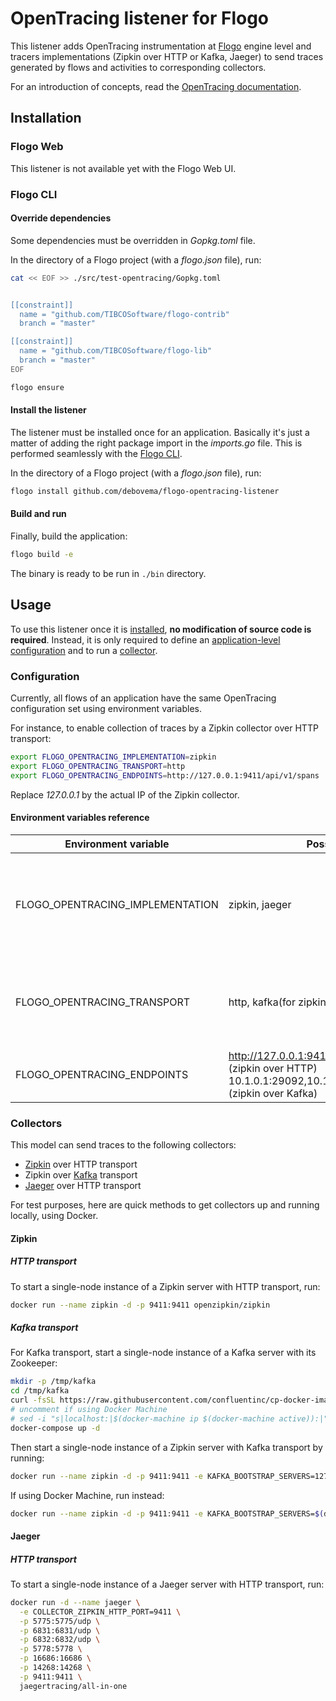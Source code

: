 # OpenTracing listener for Flogo

This listener adds OpenTracing instrumentation at [Flogo](https://github.com/TIBCOSoftware/flogo) engine level and tracers implementations (Zipkin over HTTP or Kafka, Jaeger) to send traces generated by flows and activities to corresponding collectors.

For an introduction of concepts, read the [OpenTracing documentation](http://opentracing.io/documentation/). 

## Installation

### Flogo Web

This listener is not available yet with the Flogo Web UI.

### Flogo CLI

#### Override dependencies

Some dependencies must be overridden in *Gopkg.toml* file. 

In the directory of a Flogo project (with a *flogo.json* file), run:

```bash
cat << EOF >> ./src/test-opentracing/Gopkg.toml


[[constraint]]
  name = "github.com/TIBCOSoftware/flogo-contrib"
  branch = "master"

[[constraint]]
  name = "github.com/TIBCOSoftware/flogo-lib"
  branch = "master"
EOF

flogo ensure
```

#### Install the listener

The listener must be installed once for an application. Basically it's just a matter of adding the right package import in the *imports.go* file. This is performed seamlessly with the [Flogo CLI](https://github.com/TIBCOSoftware/flogo-cli).

In the directory of a Flogo project (with a *flogo.json* file), run:

```bash
flogo install github.com/debovema/flogo-opentracing-listener
```

#### Build and run

Finally, build the application:
```bash
flogo build -e
```

The binary is ready to be run in ```./bin``` directory.

## Usage

To use this listener once it is [installed](#installation), **no modification of source code is required**.
Instead, it is only required to define an [application-level configuration](#configuration) and to run a [collector](#collectors).

### Configuration

Currently, all flows of an application have the same OpenTracing configuration set using environment variables.

For instance, to enable collection of traces by a Zipkin collector over HTTP transport:
```bash
export FLOGO_OPENTRACING_IMPLEMENTATION=zipkin
export FLOGO_OPENTRACING_TRANSPORT=http
export FLOGO_OPENTRACING_ENDPOINTS=http://127.0.0.1:9411/api/v1/spans
```

Replace *127.0.0.1* by the actual IP of the Zipkin collector.

#### Environment variables reference

| Environment variable             | Possible values                                                                                                        | Description                                                                                                                                         |
|----------------------------------|------------------------------------------------------------------------------------------------------------------------|-----------------------------------------------------------------------------------------------------------------------------------------------------|
| FLOGO_OPENTRACING_IMPLEMENTATION | zipkin, jaeger                                                                                                         | Choose which implementation of OpenTracing tracer to use.<br />Zipkin and Jaeger are available                                                      |
| FLOGO_OPENTRACING_TRANSPORT      | http, kafka(for zipkin only)                                                                                           | *http* is supported by both Zipkin and Jaeger<br />*kafka* is only supported by Zipkin                                                              |
| FLOGO_OPENTRACING_ENDPOINTS      | http://127.0.0.1:9411/api/v1/spans<br />(zipkin over HTTP)<br /> 10.1.0.1:29092,10.1.0.2:29092,10.1.0.3:29092<br />(zipkin over Kafka) | A comma-separated list of endpoints                                                                                                                 |

### Collectors

This model can send traces to the following collectors:
* [Zipkin](https://zipkin.io/) over HTTP transport
* Zipkin over [Kafka](https://kafka.apache.org/) transport
* [Jaeger](https://www.jaegertracing.io/) over HTTP transport

For test purposes, here are quick methods to get collectors up and running locally, using Docker. 

#### Zipkin

##### HTTP transport

To start a single-node instance of a Zipkin server with HTTP transport, run:

```bash
docker run --name zipkin -d -p 9411:9411 openzipkin/zipkin
```

##### Kafka transport

For Kafka transport, start a single-node instance of a Kafka server with its Zookeeper:

```bash
mkdir -p /tmp/kafka
cd /tmp/kafka
curl -fsSL https://raw.githubusercontent.com/confluentinc/cp-docker-images/5.0.0-post/examples/kafka-single-node/docker-compose.yml -o docker-compose.yml
# uncomment if using Docker Machine
# sed -i "s|localhost:|$(docker-machine ip $(docker-machine active)):|" docker-compose.yml
docker-compose up -d
```

Then start a single-node instance of a Zipkin server with Kafka transport by running:

```bash
docker run --name zipkin -d -p 9411:9411 -e KAFKA_BOOTSTRAP_SERVERS=127.0.0.1:29092 openzipkin/zipkin
```

If using Docker Machine, run instead:
```bash
docker run --name zipkin -d -p 9411:9411 -e KAFKA_BOOTSTRAP_SERVERS=$(docker-machine ip $(docker-machine active)):29092 openzipkin/zipkin
```

#### Jaeger

##### HTTP transport

To start a single-node instance of a Jaeger server with HTTP transport, run:

```bash
docker run -d --name jaeger \
  -e COLLECTOR_ZIPKIN_HTTP_PORT=9411 \
  -p 5775:5775/udp \
  -p 6831:6831/udp \
  -p 6832:6832/udp \
  -p 5778:5778 \
  -p 16686:16686 \
  -p 14268:14268 \
  -p 9411:9411 \
  jaegertracing/all-in-one
```
